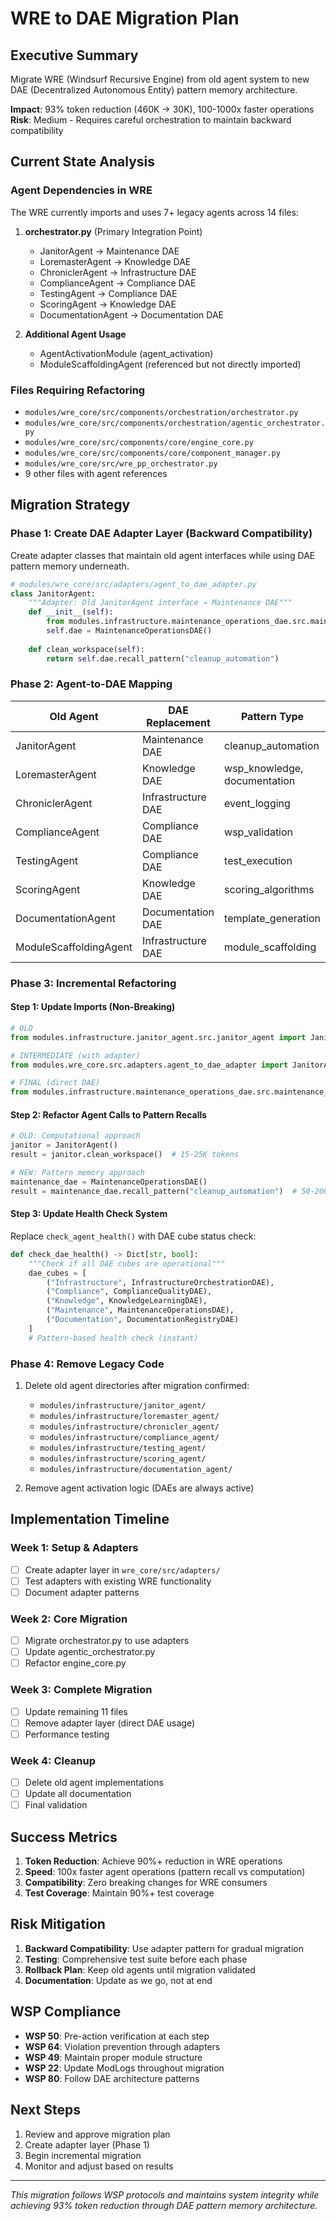 # WRE to DAE Migration Plan

## Executive Summary
Migrate WRE (Windsurf Recursive Engine) from old agent system to new DAE (Decentralized Autonomous Entity) pattern memory architecture.

**Impact**: 93% token reduction (460K → 30K), 100-1000x faster operations
**Risk**: Medium - Requires careful orchestration to maintain backward compatibility

## Current State Analysis

### Agent Dependencies in WRE
The WRE currently imports and uses 7+ legacy agents across 14 files:

1. **orchestrator.py** (Primary Integration Point)
   - JanitorAgent → Maintenance DAE
   - LoremasterAgent → Knowledge DAE  
   - ChroniclerAgent → Infrastructure DAE
   - ComplianceAgent → Compliance DAE
   - TestingAgent → Compliance DAE
   - ScoringAgent → Knowledge DAE
   - DocumentationAgent → Documentation DAE

2. **Additional Agent Usage**
   - AgentActivationModule (agent_activation)
   - ModuleScaffoldingAgent (referenced but not directly imported)

### Files Requiring Refactoring
- `modules/wre_core/src/components/orchestration/orchestrator.py`
- `modules/wre_core/src/components/orchestration/agentic_orchestrator.py`
- `modules/wre_core/src/components/core/engine_core.py`
- `modules/wre_core/src/components/core/component_manager.py`
- `modules/wre_core/src/wre_pp_orchestrator.py`
- 9 other files with agent references

## Migration Strategy

### Phase 1: Create DAE Adapter Layer (Backward Compatibility)
Create adapter classes that maintain old agent interfaces while using DAE pattern memory underneath.

```python
# modules/wre_core/src/adapters/agent_to_dae_adapter.py
class JanitorAgent:
    """Adapter: Old JanitorAgent interface → Maintenance DAE"""
    def __init__(self):
        from modules.infrastructure.maintenance_operations_dae.src.maintenance_dae import MaintenanceOperationsDAE
        self.dae = MaintenanceOperationsDAE()
    
    def clean_workspace(self):
        return self.dae.recall_pattern("cleanup_automation")
```

### Phase 2: Agent-to-DAE Mapping

| Old Agent | DAE Replacement | Pattern Type |
|-----------|----------------|--------------|
| JanitorAgent | Maintenance DAE | cleanup_automation |
| LoremasterAgent | Knowledge DAE | wsp_knowledge, documentation |
| ChroniclerAgent | Infrastructure DAE | event_logging |
| ComplianceAgent | Compliance DAE | wsp_validation |
| TestingAgent | Compliance DAE | test_execution |
| ScoringAgent | Knowledge DAE | scoring_algorithms |
| DocumentationAgent | Documentation DAE | template_generation |
| ModuleScaffoldingAgent | Infrastructure DAE | module_scaffolding |

### Phase 3: Incremental Refactoring

#### Step 1: Update Imports (Non-Breaking)
```python
# OLD
from modules.infrastructure.janitor_agent.src.janitor_agent import JanitorAgent

# INTERMEDIATE (with adapter)
from modules.wre_core.src.adapters.agent_to_dae_adapter import JanitorAgent

# FINAL (direct DAE)
from modules.infrastructure.maintenance_operations_dae.src.maintenance_dae import MaintenanceOperationsDAE as JanitorAgent
```

#### Step 2: Refactor Agent Calls to Pattern Recalls
```python
# OLD: Computational approach
janitor = JanitorAgent()
result = janitor.clean_workspace()  # 15-25K tokens

# NEW: Pattern memory approach  
maintenance_dae = MaintenanceOperationsDAE()
result = maintenance_dae.recall_pattern("cleanup_automation")  # 50-200 tokens
```

#### Step 3: Update Health Check System
Replace `check_agent_health()` with DAE cube status check:
```python
def check_dae_health() -> Dict[str, bool]:
    """Check if all DAE cubes are operational"""
    dae_cubes = [
        ("Infrastructure", InfrastructureOrchestrationDAE),
        ("Compliance", ComplianceQualityDAE),
        ("Knowledge", KnowledgeLearningDAE),
        ("Maintenance", MaintenanceOperationsDAE),
        ("Documentation", DocumentationRegistryDAE)
    ]
    # Pattern-based health check (instant)
```

### Phase 4: Remove Legacy Code

1. Delete old agent directories after migration confirmed:
   - `modules/infrastructure/janitor_agent/`
   - `modules/infrastructure/loremaster_agent/`
   - `modules/infrastructure/chronicler_agent/`
   - `modules/infrastructure/compliance_agent/`
   - `modules/infrastructure/testing_agent/`
   - `modules/infrastructure/scoring_agent/`
   - `modules/infrastructure/documentation_agent/`

2. Remove agent activation logic (DAEs are always active)

## Implementation Timeline

### Week 1: Setup & Adapters
- [ ] Create adapter layer in `wre_core/src/adapters/`
- [ ] Test adapters with existing WRE functionality
- [ ] Document adapter patterns

### Week 2: Core Migration
- [ ] Migrate orchestrator.py to use adapters
- [ ] Update agentic_orchestrator.py
- [ ] Refactor engine_core.py

### Week 3: Complete Migration
- [ ] Update remaining 11 files
- [ ] Remove adapter layer (direct DAE usage)
- [ ] Performance testing

### Week 4: Cleanup
- [ ] Delete old agent implementations
- [ ] Update all documentation
- [ ] Final validation

## Success Metrics

1. **Token Reduction**: Achieve 90%+ reduction in WRE operations
2. **Speed**: 100x faster agent operations (pattern recall vs computation)
3. **Compatibility**: Zero breaking changes for WRE consumers
4. **Test Coverage**: Maintain 90%+ test coverage

## Risk Mitigation

1. **Backward Compatibility**: Use adapter pattern for gradual migration
2. **Testing**: Comprehensive test suite before each phase
3. **Rollback Plan**: Keep old agents until migration validated
4. **Documentation**: Update as we go, not at end

## WSP Compliance

- **WSP 50**: Pre-action verification at each step
- **WSP 64**: Violation prevention through adapters
- **WSP 49**: Maintain proper module structure
- **WSP 22**: Update ModLogs throughout migration
- **WSP 80**: Follow DAE architecture patterns

## Next Steps

1. Review and approve migration plan
2. Create adapter layer (Phase 1)
3. Begin incremental migration
4. Monitor and adjust based on results

---

*This migration follows WSP protocols and maintains system integrity while achieving 93% token reduction through DAE pattern memory architecture.*